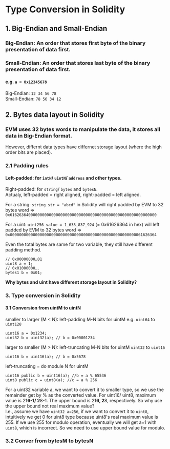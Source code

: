 # Type Conversion in Solidity
## 1. Big-Endian and Small-Endian
### Big-Endian: An order that stores first byte of the binary presentation of data first.
### Small-Endian: An order that stores last byte of the binary presentation of data first.
#### e.g. ```a = 0x12345678```  
Big-Endian: ```12 34 56 78```  
Small-Endian: ```78 56 34 12```
## 2. Bytes data layout in Solidity
### EVM uses 32 bytes words to manipulate the data, it stores all data in Big-Endian format.  
However, differnt data types have differnet storage layout (where the high order bits are placed).
### 2.1 Padding rules
#### Left-padded: for ```intN```/ ```uintN```/ ```address``` and other types.  
Right-padded: for ```string```/ ```bytes``` and ```bytesN```.  
Actualy, left-padded = right aligned, right-padded = left aligned. 

For a string:  ```string str = "abcd"``` in Solidity will right padded by EVM to 32 bytes word => ```0x6162636400000000000000000000000000000000000000000000000000000000 ```  

For a uint: ```uint256 value = 1_633_837_924``` (= 0x61626364 in hex) will left padded by EVM to 32 bytes word =>
```0x0000000000000000000000000000000000000000000000000000000061626364```  

Even the total bytes are same for two variable, they still have different padding method.  
```
// 0x00000000…01
uint8 a = 1;
// 0x01000000….
bytes1 b = 0x01;
```  

**Why bytes and uint have different storage layout in Solidity?**


### 3. Type conversion in Solidity
#### 3.1 Conversion from uintM to uintN  
smaller to larger (M < N): left-padding M-N bits for uintM
e.g. ```uint64``` to ```uint128```
```
uint16 a = 0x1234;
uint32 b = uint32(a); // b = 0x00001234
```  

larger to smaller (M > N): left-truncating M-N bits for uintM
```uint32``` to ```uint16```
```uint32 a = 0x12345678;
uint16 b = uint16(a); // b = 0x5678
```

left-truncating = do module N for uintM
```uint32 a = 100000;
uint16 public b = uint16(a); //b = a % 65536
uint8 public c = uint8(a); //c = a % 256
```
For a uint32 variable a, we want to convert it to smaller type, so we use the remainder get by % as the converted value.
For uint16/ uint8, maximum value is 2**16-1/ 2**8-1. The upper bound is 2**16, 2**8, respectively.
So why use the upper bound not real maximum value?  
I.e., assume we have ```uint32 a=256```, if we want to convert it to ```uint8```, intuitively we get 0 for uint8 type because uint8's real maximum value is 255.
If we use 255 for modulo operation, eventually we will get a=1 with ```uint8```, which is incorrect. So we need to use upper bound value for modulo.  

### 3.2 Conver from bytesM to bytesN
